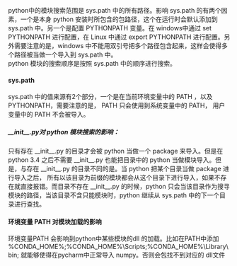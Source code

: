 python中的模块搜索范围是 sys.path 中的所有路径。影响 sys.path 的有两个因素，一个是本身 python 安装时所包含的包路径，这个在运行时会默认添加到 sys.path 中。另一个是配置 PYTHONPATH 变量。在 windows中通过 set PYTHONPATH 进行配置，在 Linux 中通过 export PYTHONPATH 进行配置。另外需要注意的是，windows 中不能用双引号把多个路径包含起来，这样会使得多个路径被当做一个导入到 sys.path 中。<br>
python 模块的搜索顺序是按照 sys.path 中的顺序进行搜索。

#### sys.path

sys.path 中的值来源有2个部分，一个是在当前环境变量中的 PATH ，以及 PYTHONPATH，需要注意的是， PATH 只会使用到系统变量中的 PATH， 用户变量中的 PATH 不会被导入。

##### \_\_init\_\_.py对 python 模块搜索的影响：

只有存在 \_\_init\_\_.py 的目录才会被 python 当做一个 package 来导入。但是在python 3.4 之后不需要 \_\_init\_\_.py 也能把目录中的 python 当做模块导入。但是，与存在 \_\_init\_\_.py 的目录不同的是。当 python 把某个目录当做 package 进行导入之后， 所有以该目录为前缀的模块都会从这个目录下进行导入，如果不存在就直接报错。而目录不存在 \_\_init\_\_.py 的时候，python 只会当该目录作为搜寻模块的路径，当该目录不含只能模块时，python 继续从 sys.path 中的下一个目录进行查找。



#### 环境变量 PATH 对模块加载的影响

环境变量PATH 会影响到python中某些模块的dll 的加载。比如在PATH中添加 %CONDA_HOME%;%CONDA_HOME%\Scripts;%CONDA_HOME%\Library\bin; 就能够使得在pycharm中正常导入 numpy。否则会包找不到对应的 dll文件
